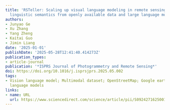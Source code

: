 ```yaml
---
title: 'RSTeller: Scaling up visual language modeling in remote sensing with rich
  linguistic semantics from openly available data and large language models'
authors:
- Junyao Ge
- Xu Zhang
- Yang Zheng
- Kaitai Guo
- Jimin Liang
date: '2025-01-01'
publishDate: '2025-05-28T12:41:40.414273Z'
publication_types:
- article-journal
publication: '*ISPRS Journal of Photogrammetry and Remote Sensing*'
doi: https://doi.org/10.1016/j.isprsjprs.2025.05.002
tags:
- Vision language model; Multimodal dataset; OpenStreetMap; Google earth engine; Large
  language models
links:
- name: URL
  url: https://www.sciencedirect.com/science/article/pii/S0924271625001832
---
```

